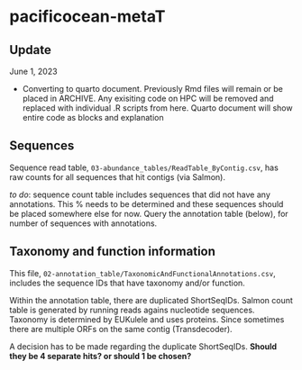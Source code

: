 # pacificocean-metaT


## Update
June 1, 2023

* Converting to quarto document. Previously Rmd files will remain or be placed in ARCHIVE. Any exisiting code on HPC will be removed and replaced with individual .R scripts from here. Quarto document will show entire code as blocks and explanation




## Sequences

Sequence read table, ```03-abundance_tables/ReadTable_ByContig.csv```, has raw counts for all sequences that hit contigs (via Salmon).

_to do_: sequence count table includes sequences that did not have any annotations. This % needs to be determined and these sequences should be placed somewhere else for now. Query the annotation table (below), for number of sequences with annotations.

## Taxonomy and function information

This file, ```02-annotation_table/TaxonomicAndFunctionalAnnotations.csv```, includes the sequence IDs that have taxonomy and/or function. 

Within the annotation table, there are duplicated ShortSeqIDs. Salmon count table is generated by running reads agains nucleotide sequences. Taxonomy is determined by EUKulele and uses proteins. Since sometimes there are multiple ORFs on the same contig (Transdecoder).

A decision has to be made regarding the duplicate ShortSeqIDs. **Should they be 4 separate hits? or should 1 be chosen?**
